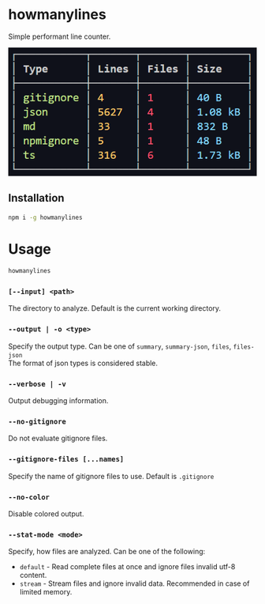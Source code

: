 # howmanylines
Simple performant line counter.

![Preview](/preview.png)

## Installation
```bash
npm i -g howmanylines
```

# Usage
```bash
howmanylines
```

### `[--input] <path>`
The directory to analyze. Default is the current working directory.

### `--output | -o <type>`
Specify the output type. Can be one of `summary`, `summary-json`, `files`, `files-json`<br>
The format of json types is considered stable.

### `--verbose | -v`
Output debugging information.

### `--no-gitignore`
Do not evaluate gitignore files.

### `--gitignore-files [...names]`
Specify the name of gitignore files to use. Default is `.gitignore`

### `--no-color`
Disable colored output.

### `--stat-mode <mode>`
Specify, how files are analyzed. Can be one of the following:
+ `default` - Read complete files at once and ignore files invalid utf-8 content.
+ `stream` - Stream files and ignore invalid data. Recommended in case of limited memory.
